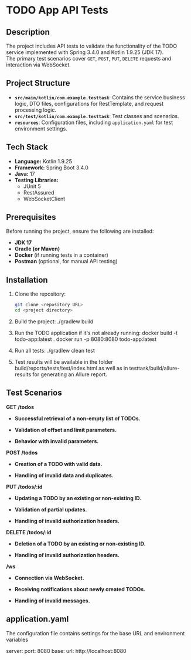 # TODO App API Tests

## Description
The project includes API tests to validate the functionality of the TODO service implemented with Spring 3.4.0 and Kotlin 1.9.25 (JDK 17).  
The primary test scenarios cover `GET`, `POST`, `PUT`, `DELETE` requests and interaction via WebSocket.

## Project Structure
- **`src/main/kotlin/com.example.testtask`**: Contains the service business logic, DTO files, configurations for RestTemplate, and request processing logic.
- **`src/test/kotlin/com.example.testtask`**: Test classes and scenarios.
- **`resources`**: Configuration files, including `application.yaml` for test environment settings.

## Tech Stack
- **Language:** Kotlin 1.9.25
- **Framework:** Spring Boot 3.4.0
- **Java:** 17
- **Testing Libraries:**
  - JUnit 5
  - RestAssured
  - WebSocketClient

## Prerequisites
Before running the project, ensure the following are installed:
- **JDK 17**
- **Gradle (or Maven)**
- **Docker** (if running tests in a container)
- **Postman** (optional, for manual API testing)

## Installation
1. Clone the repository:
   ```bash
   git clone <repository URL>
   cd <project directory>


2. Build the project:
./gradlew build

3. Run the TODO application if it's not already running:
docker build -t todo-app:latest .
docker run -p 8080:8080 todo-app:latest

4. Run all tests:
./gradlew clean test

5. Test results will be available in the folder build/reports/tests/test/index.html as well as in testtask/build/allure-results for generating an Allure report.

## Test Scenarios
**GET /todos**

- **Successful retrieval of a non-empty list of TODOs.**

- **Validation of offset and limit parameters.**

- **Behavior with invalid parameters.**

**POST /todos**

- **Creation of a TODO with valid data.**

- **Handling of invalid data and duplicates.**

**PUT /todos/:id**

- **Updating a TODO by an existing or non-existing ID.**

- **Validation of partial updates.**

- **Handling of invalid authorization headers.**

**DELETE /todos/:id**

- **Deletion of a TODO by an existing or non-existing ID.**

- **Handling of invalid authorization headers.**

**/ws**

- **Connection via WebSocket.**

- **Receiving notifications about newly created TODOs.**

- **Handling of invalid messages.**

## application.yaml
The configuration file contains settings for the base URL and environment variables

server:
  port: 8080
base:
  url: http://localhost:8080

